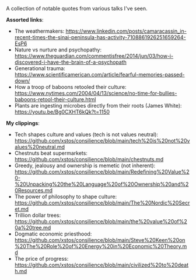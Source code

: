 A collection of notable quotes from various talks I've seen.

**Assorted links**:

- The weathermakers: https://www.linkedin.com/posts/camaracassin_in-recent-times-the-sinai-peninsula-has-activity-7108861926251659264-EsP6
- Nature vs nurture and psychopathy: https://www.theguardian.com/commentisfree/2014/jun/03/how-i-discovered-i-have-the-brain-of-a-psychopath
- Generational trauma: https://www.scientificamerican.com/article/fearful-memories-passed-down/
- How a troop of baboons retooled their culture: https://www.nytimes.com/2004/04/13/science/no-time-for-bullies-baboons-retool-their-culture.html
- Plants are ingesting microbes directly from their roots (James White): https://youtu.be/Bg0CXHT6kQk?t=1150

**My clippings**:

- Tech shapes culture and values (tech is not values neutral): https://github.com/xstos/consilience/blob/main/tech%20is%20not%20values%20neutral.md
- Chestnuts beat supermarkets: https://github.com/xstos/consilience/blob/main/chestnuts.md
- Greedy, jealousy and ownership is memetic (not inherent): https://github.com/xstos/consilience/blob/main/Redefining%20Value%20-%20Unpacking%20the%20Language%20of%20Ownership%20and%20Resources.md
- The power of philosophy to shape culture: https://github.com/xstos/consilience/blob/main/The%20Nordic%20Secret.md
- Trillion dollar trees: https://github.com/xstos/consilience/blob/main/the%20value%20of%20a%20tree.md
- Dogmatic economic priesthood: https://github.com/xstos/consilience/blob/main/Steve%20Keen%20on%20The%20Role%20of%20Energy%20in%20Economic%20Theory.md
- The price of progress: https://github.com/xstos/consilience/blob/main/civilized%20to%20death.md
